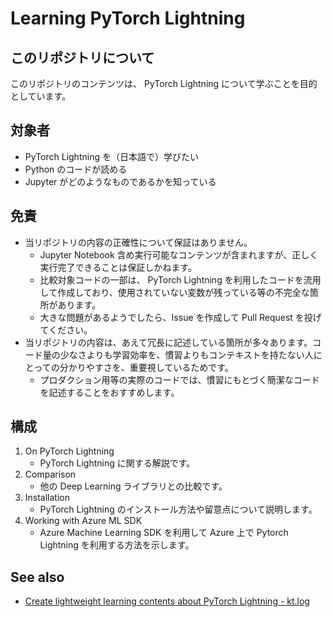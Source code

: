 # Learning PyTorch Lightning

## このリポジトリについて

このリポジトリのコンテンツは、 PyTorch Lightning について学ぶことを目的としています。


## 対象者

* PyTorch Lightning を（日本語で）学びたい
* Python のコードが読める
* Jupyter がどのようなものであるかを知っている


## 免責

* 当リポジトリの内容の正確性について保証はありません。
    - Jupyter Notebook 含め実行可能なコンテンツが含まれますが、正しく実行完了できることは保証しかねます。
    - 比較対象コードの一部は、 PyTorch Lightning を利用したコードを流用して作成しており、使用されていない変数が残っている等の不完全な箇所があります。
    - 大きな問題があるようでしたら、Issue を作成して Pull Request を投げてください。
* 当リポジトリの内容は、あえて冗長に記述している箇所が多々あります。コード量の少なさよりも学習効率を、慣習よりもコンテキストを持たない人にとっての分かりやすさを、重要視しているためです。
    - プロダクション用等の実際のコードでは、慣習にもとづく簡潔なコードを記述することをおすすめします。


## 構成

1. On PyTorch Lightning
    - PyTorch Lightning に関する解説です。
2. Comparison
    - 他の Deep Learning ライブラリとの比較です。
3. Installation
    - PyTorch Lightning のインストール方法や留意点について説明します。
4. Working with Azure ML SDK
    - Azure Machine Learning SDK を利用して Azure 上で Pytorch Lightning を利用する方法を示します。


## See also

* [Create lightweight learning contents about PyTorch Lightning - kt.log](https://k14i.github.io/2021/08/24/Create-lightweight-learning-contents-about-PyTorch-Lightning/)
